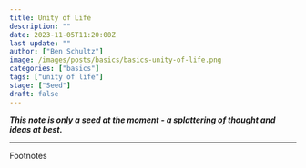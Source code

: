 ```yaml
---
title: Unity of Life
description: ""
date: 2023-11-05T11:20:00Z
last update: ""
author: ["Ben Schultz"]
image: /images/posts/basics/basics-unity-of-life.png
categories: ["basics"]
tags: ["unity of life"]
stage: ["Seed"]
draft: false
---
```


**_This note is only a seed at the moment - a splattering of thought and ideas at best._**

---

Footnotes
